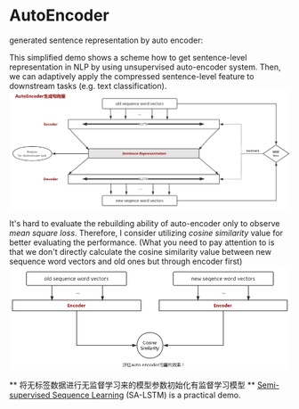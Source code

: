 # AutoEncoder
generated sentence representation by auto encoder:

This simplified demo shows a scheme how to get sentence-level representation in NLP by using unsupervised auto-encoder system. Then, we can adaptively apply the compressed sentence-level feature to downstream tasks (e.g. text classification).
![](imgs/auto_encoder.png)

It's hard to evaluate the rebuilding ability of auto-encoder only to observe *mean square loss*. Therefore, I consider utilizing *cosine similarity* value for better evaluating the performance. (What you need to pay attention to is that we don't directly calculate the cosine similarity value between new sequence word vectors and old ones but through encoder first)
![](imgs/cos_sim.png)

** 将无标签数据进行无监督学习来的模型参数初始化有监督学习模型 **
[Semi-supervised Sequence Learning](https://arxiv.org/pdf/1511.01432.pdf) (SA-LSTM) is a practical demo.

